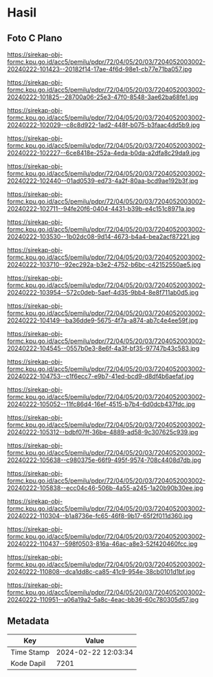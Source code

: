 # Hasil

## Foto C Plano

https://sirekap-obj-formc.kpu.go.id/acc5/pemilu/pdpr/72/04/05/20/03/7204052003002-20240222-101423--20182f14-17ae-4f6d-98e1-cb77e71ba057.jpg

https://sirekap-obj-formc.kpu.go.id/acc5/pemilu/pdpr/72/04/05/20/03/7204052003002-20240222-101825--28700a06-25e3-47f0-8548-3ae62ba68fe1.jpg

https://sirekap-obj-formc.kpu.go.id/acc5/pemilu/pdpr/72/04/05/20/03/7204052003002-20240222-102029--c8c8d922-1ad2-448f-b075-b3faac4dd5b9.jpg

https://sirekap-obj-formc.kpu.go.id/acc5/pemilu/pdpr/72/04/05/20/03/7204052003002-20240222-102227--6ce8418e-252a-4eda-b0da-a2dfa8c29da9.jpg

https://sirekap-obj-formc.kpu.go.id/acc5/pemilu/pdpr/72/04/05/20/03/7204052003002-20240222-102440--01ad0539-ed73-4a2f-80aa-bcd9ae192b3f.jpg

https://sirekap-obj-formc.kpu.go.id/acc5/pemilu/pdpr/72/04/05/20/03/7204052003002-20240222-102711--94fe20f6-0404-4431-b39b-e4c151c8971a.jpg

https://sirekap-obj-formc.kpu.go.id/acc5/pemilu/pdpr/72/04/05/20/03/7204052003002-20240222-103530--1b02dc08-9d14-4673-b4a4-bea2acf87221.jpg

https://sirekap-obj-formc.kpu.go.id/acc5/pemilu/pdpr/72/04/05/20/03/7204052003002-20240222-103710--92ec292a-b3e2-4752-b6bc-c42152550ae5.jpg

https://sirekap-obj-formc.kpu.go.id/acc5/pemilu/pdpr/72/04/05/20/03/7204052003002-20240222-103954--572c0deb-5aef-4d35-9bb4-8e8f711ab0d5.jpg

https://sirekap-obj-formc.kpu.go.id/acc5/pemilu/pdpr/72/04/05/20/03/7204052003002-20240222-104149--ba36dde9-5675-4f7a-a874-ab7c4e4ee59f.jpg

https://sirekap-obj-formc.kpu.go.id/acc5/pemilu/pdpr/72/04/05/20/03/7204052003002-20240222-104545--0557b0e3-8e6f-4a3f-bf35-97747b43c583.jpg

https://sirekap-obj-formc.kpu.go.id/acc5/pemilu/pdpr/72/04/05/20/03/7204052003002-20240222-104753--c1f6ecc7-e9b7-41ed-bcd9-d8df4b6aefaf.jpg

https://sirekap-obj-formc.kpu.go.id/acc5/pemilu/pdpr/72/04/05/20/03/7204052003002-20240222-105052--11fc86d4-16ef-4515-b7b4-6d0dcb437fdc.jpg

https://sirekap-obj-formc.kpu.go.id/acc5/pemilu/pdpr/72/04/05/20/03/7204052003002-20240222-105312--bdbf07ff-36be-4889-ad58-9c307625c939.jpg

https://sirekap-obj-formc.kpu.go.id/acc5/pemilu/pdpr/72/04/05/20/03/7204052003002-20240222-105638--c980375e-66f9-495f-9574-708c4408d7db.jpg

https://sirekap-obj-formc.kpu.go.id/acc5/pemilu/pdpr/72/04/05/20/03/7204052003002-20240222-105838--ecc04c46-506b-4a55-a245-1a20b90b30ee.jpg

https://sirekap-obj-formc.kpu.go.id/acc5/pemilu/pdpr/72/04/05/20/03/7204052003002-20240222-110304--b1a8736e-fc65-46f8-9b17-65f2f011d360.jpg

https://sirekap-obj-formc.kpu.go.id/acc5/pemilu/pdpr/72/04/05/20/03/7204052003002-20240222-110437--598f0503-816a-46ac-a8e3-52f420460fcc.jpg

https://sirekap-obj-formc.kpu.go.id/acc5/pemilu/pdpr/72/04/05/20/03/7204052003002-20240222-110808--dca1dd8c-ca85-41c9-954e-38cb0101d1bf.jpg

https://sirekap-obj-formc.kpu.go.id/acc5/pemilu/pdpr/72/04/05/20/03/7204052003002-20240222-110951--a06a19a2-5a8c-4eac-bb36-60c780305d57.jpg


## Metadata

| Key        | Value               |
| ---------- | ------------------- |
| Time Stamp | 2024-02-22 12:03:34 |
| Kode Dapil | 7201                |



